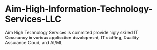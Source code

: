 # Aim-High-Information-Technology-Services-LLC
Aim High Technology Services is commited provide higly skilled IT Cosultancy in verious application development, IT staffing, Quaility Assurance  Cloud, and AI/ML.
